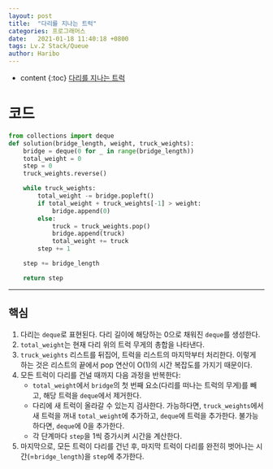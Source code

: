```yaml
---
layout: post
title:  "다리를 지나는 트럭"
categories: 프로그래머스
date:   2021-01-18 11:40:18 +0800
tags: Lv.2 Stack/Queue
author: Haribo
---
```


* content
{:toc}
[다리를 지나는 트럭](https://school.programmers.co.kr/learn/courses/30/lessons/42583)

# 코드

```python
from collections import deque
def solution(bridge_length, weight, truck_weights):
    bridge = deque(0 for _ in range(bridge_length))
    total_weight = 0
    step = 0
    truck_weights.reverse()

    while truck_weights:
        total_weight -= bridge.popleft()
        if total_weight + truck_weights[-1] > weight:
            bridge.append(0)
        else:
            truck = truck_weights.pop()
            bridge.append(truck)
            total_weight += truck
        step += 1

    step += bridge_length

    return step
```

---



## 핵심

1. 다리는 `deque`로 표현된다. 다리 길이에 해당하는 0으로 채워진 `deque`를 생성한다.
2. `total_weight`는 현재 다리 위의 트럭 무게의 총합을 나타낸다.
3. `truck_weights` 리스트를 뒤집어, 트럭을 리스트의 마지막부터 처리한다. 이렇게 하는 것은 리스트의 끝에서 pop 연산이 O(1)의 시간 복잡도를 가지기 때문이다.
4. 모든 트럭이 다리를 건널 때까지 다음 과정을 반복한다:
   - `total_weight`에서 `bridge`의 첫 번째 요소(다리를 떠나는 트럭의 무게)를 빼고, 해당 트럭을 `deque`에서 제거한다.
   - 다리에 새 트럭이 올라갈 수 있는지 검사한다. 가능하다면, `truck_weights`에서 새 트럭을 꺼내 `total_weight`에 추가하고, `deque`에 트럭을 추가한다. 불가능하다면, `deque`에 0을 추가한다.
   - 각 단계마다 `step`을 1씩 증가시켜 시간을 계산한다.
5. 마지막으로, 모든 트럭이 다리를 건넌 후, 마지막 트럭이 다리를 완전히 벗어나는 시간(=`bridge_length`)을 `step`에 추가한다.
